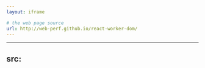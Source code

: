 ```yaml
---
layout: iframe

# the web page source
url: http://web-perf.github.io/react-worker-dom/
---
```


---
src:
---
